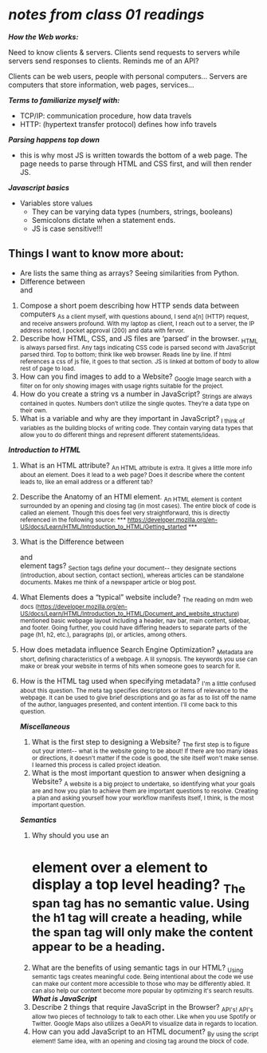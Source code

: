 # *notes from class 01 readings* 

***How the Web works:***

Need to know clients & servers. Clients send requests to servers while servers send responses to clients. Reminds me of an API?

Clients can be web users, people with personal computers...
Servers are computers that store information, web pages, services...

***Terms to familiarize myself with:***
- TCP/IP: communication procedure, how data travels
- HTTP: (hypertext transfer protocol) defines how info travels

***Parsing happens top down***
- this is why most JS is written towards the bottom of a web page. The page needs to parse through HTML and CSS first, and will then render JS. 

***Javascript basics***
- Variables store values
    - They can be varying data types (numbers, strings, booleans)
    - Semicolons dictate when a statement ends.
    - JS is case sensitive!!!

## Things I want to know more about: 

- Are lists the same thing as arrays? Seeing similarities from Python. 
- Difference between <section> and <br>

1. Compose a short poem describing how HTTP sends data between computers
        <sub>As a client myself, with questions abound, I send a[n] (HTTP) request, and receive answers profound. With my laptop as client, I reach out to a server, the IP address noted, I pocket approval (200) and data with fervor.</sub>
2. Describe how HTML, CSS, and JS files are ‘parsed’ in the browser.
        <sub>HTML is always parsed first. Any tags indicating CSS code is parsed second with JavaScript parsed third. Top to bottom; think like web browser. Reads line by line. If html references a css of js file, it goes to that section. JS is linked at bottom of body to allow rest of page to load.</sub>
3. How can you find images to add to a Website?
        <sub>Google Image search with a filter on for only showing images with usage rights suitable for the project.</sub>
4. How do you create a string vs a number in JavaScript?
        <sub>Strings are always contained in quotes. Numbers don’t utilize the single quotes. They’re a data type on their own.</sub>
5. What is a variable and why are they important in JavaScript?
        <sub>I think of variables as the building blocks of writing code. They contain varying data types that allow you to do different things and represent different statements/ideas.</sub> 

***Introduction to HTML***
1. What is an HTML attribute?
    <sub> An HTML attribute is extra. It gives a little more info about an element. Does it lead to a web page? Does it describe where the content leads to, like an email address or a different tab?  
2. Describe the Anatomy of an HTMl element.
    <sub> An HTML element is content surrounded by an opening and closing tag (in most cases). The entire block of code is called an element. Though this does feel very straightforward, this is directly referenced in the following source: *** https://developer.mozilla.org/en-US/docs/Learn/HTML/Introduction_to_HTML/Getting_started ***
3. What is the Difference between <article> and <section> element tags?
    <sub> Section tags define your document-- they designate sections (introduction, about section, contact section), whereas articles can be standalone documents. Makes me think of a newspaper article or blog post. 
4. What Elements does a “typical” website include?
    <sub>The reading on mdm web docs (https://developer.mozilla.org/en-US/docs/Learn/HTML/Introduction_to_HTML/Document_and_website_structure) mentioned basic webpage layout including a header, nav bar, main content, sidebar, and footer. Going further, you could have differing headers to separate parts of the page (h1, h2, etc.), paragraphs (p), or articles, among others.</sub>
5. How does metadata influence Search Engine Optimization?
    <sub> Metadata are short, defining characteristics of a webpage. A lil synopsis. The keywords you use can make or break your website in terms of hits when someone goes to search for it.</sub>
6. How is the <meta> HTML tag used when specifying metadata?
    <sub> I'm a little confused about this question. The meta tag specifies descriptors or items of relevance to the webpage. It can be used to give brief descriptions and go as far as to list off the name of the author, languages presented, and content intention. I'll come back to this question.</sub>

    ***Miscellaneous***
    1. What is the first step to designing a Website?
        <sub> The first step is to figure out your intent-- what is the website going to be about! If there are too many ideas or directions, it doesn't matter if the code is good, the site itself won't make sense. I learned this process is called project ideation. </sub>
    2. What is the most important question to answer when designing a Website?
        <sub> A website is a big project to undertake, so identifying what your goals are and how you plan to achieve them are important questions to resolve. Creating a plan and asking yourself how your workflow manifests itself, I think, is the most important question.</sub>

    ***Semantics***
    1. Why should you use an <h1> element over a <span> element to display a top level heading?
        <sub> The span tag has no semantic value. Using the h1 tag will create a heading, while the span tag will only make the content appear to be a heading.</sub>
    2. What are the benefits of using semantic tags in our HTML?
        <sub> Using semantic tags creates meaningful code. Being intentional about the code we use can make our content more accessible to those who may be differently abled. It can also help our content become more popular by optimizing it's search results. </sub>
    ***What is JavaScript***
    1. Describe 2 things that require JavaScript in the Browser?
        <sub> API's! API's allow two pieces of technology to talk to each other. Like when you use Spotify or Twitter. Google Maps also utilizes a GeoAPI to visualize data in regards to location. </sub>
    2. How can you add JavaScript to an HTML document?
        <sub> By using the script element! Same idea, with an opening and closing tag around the block of code. </sub>